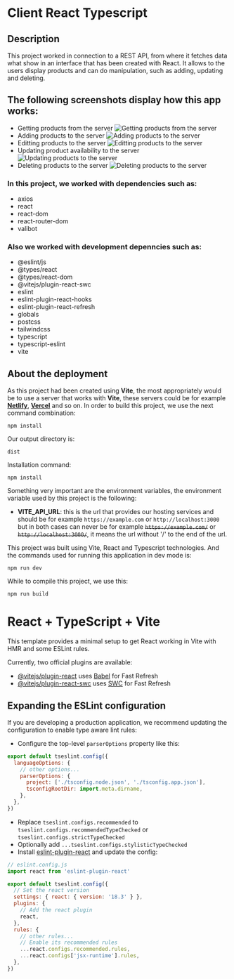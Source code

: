# Client React Typescript
## Description

This project worked in connection to a REST API, from where it fetches data what show in an interface that has been created with React. It allows to the users display products and can do manipulation, such as adding, updating and deleting.
## The following screenshots display how this app works:

* Getting products from the server
![Getting products from the server](../media/client1.png?raw=true)
* Adding products to the server
![Adding products to the server](../media/adding.png?raw=true)
* Editting products to the server
![Editting products to the server](../media/editing.png?raw=true)
* Updating product availability to the server
![Updating products to the server](../media/updating.png?raw=true)
* Deleting products to the server
![Deleting products to the server](../media/deleting.png)
### In this project, we worked with dependencies such as:
* axios
* react
* react-dom
* react-router-dom
* valibot
### Also we worked with development depenncies such as:
- @eslint/js
- @types/react
- @types/react-dom
- @vitejs/plugin-react-swc
- eslint
- eslint-plugin-react-hooks
- eslint-plugin-react-refresh
- globals
- postcss
- tailwindcss
- typescript
- typescript-eslint
- vite
## About the deployment
As this project had been created using **Vite**, the most appropriately would be to use a server that works with **Vite**, these servers could be for example **[Netlify](https://www.netlify.com/)**, **[Vercel](https://vercel.com/)** and so on.
In order to build this project, we use the next command combination:
```
npm install
```
Our output directory is:
```
dist
```
Installation command:
```
npm install
```
Something very important are the environment variables, the environment variable used by this project is the following:
- **VITE_API_URL**: this is the url that provides our hosting services and should be for example ```https://example.com``` or ```http://localhost:3000``` but in both cases can never be for example ~~```https://example.com/```~~ or ~~```http://localhost:3000/```~~, it means the url without '/' to the end of the url.

This project was built using Vite, React and Typescript technologies. And the commands used for running this application in dev mode is:
```
npm run dev
```

While to compile this project, we use this:
```
npm run build
```

# React + TypeScript + Vite

This template provides a minimal setup to get React working in Vite with HMR and some ESLint rules.

Currently, two official plugins are available:

- [@vitejs/plugin-react](https://github.com/vitejs/vite-plugin-react/blob/main/packages/plugin-react/README.md) uses [Babel](https://babeljs.io/) for Fast Refresh
- [@vitejs/plugin-react-swc](https://github.com/vitejs/vite-plugin-react-swc) uses [SWC](https://swc.rs/) for Fast Refresh

## Expanding the ESLint configuration

If you are developing a production application, we recommend updating the configuration to enable type aware lint rules:

- Configure the top-level `parserOptions` property like this:

```js
export default tseslint.config({
  languageOptions: {
    // other options...
    parserOptions: {
      project: ['./tsconfig.node.json', './tsconfig.app.json'],
      tsconfigRootDir: import.meta.dirname,
    },
  },
})
```

- Replace `tseslint.configs.recommended` to `tseslint.configs.recommendedTypeChecked` or `tseslint.configs.strictTypeChecked`
- Optionally add `...tseslint.configs.stylisticTypeChecked`
- Install [eslint-plugin-react](https://github.com/jsx-eslint/eslint-plugin-react) and update the config:

```js
// eslint.config.js
import react from 'eslint-plugin-react'

export default tseslint.config({
  // Set the react version
  settings: { react: { version: '18.3' } },
  plugins: {
    // Add the react plugin
    react,
  },
  rules: {
    // other rules...
    // Enable its recommended rules
    ...react.configs.recommended.rules,
    ...react.configs['jsx-runtime'].rules,
  },
})
```
